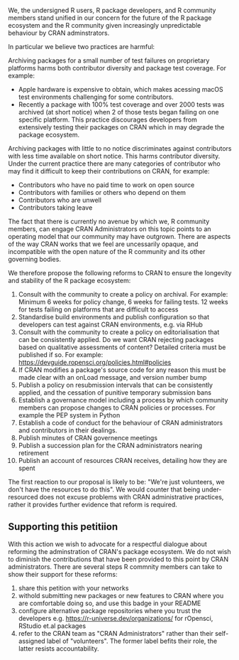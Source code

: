 We, the undersigned R users, R package developers, and R community members stand unified in our concern for the future of the R package ecosystem and the R community given increasingly unpredictable behaviour by CRAN adminstrators.

In particular we believe two practices are harmful:

Archiving packages for a small number of test failures on proprietary platforms harms both contributor diversity and package test coverage. For example:

  * Apple hardware is expensive to obtain, which makes acessing macOS test environments challenging for some contributors.
  * Recently a package with 100% test coverage and over 2000 tests was archived (at short notice) when 2 of those tests began failing on one specific platform. This practice discourages developers from extensively testing their packages on CRAN which in may degrade the package ecosystem.

Archiving packages with little to no notice discriminates against contributors with less time available on short notice. This harms contributor diversity. Under the current practice there are many categories of contributor who may find it difficult to keep their contributions on CRAN, for example:

  * Contributors who have no paid time to work on open source
  * Contributors with families or others who depend on them
  * Contributors who are unwell
  * Contributors taking leave

The fact that there is currently no avenue by which we, R community members, can engage CRAN Administrators on this topic points to an operating model that our community may have outgrown. There are aspects of the way CRAN works that we feel are uncessarily opaque, and incompatible with the open nature of the R community and its other governing bodies.

We therefore propose the following reforms to CRAN to ensure the longevity and stability of the R package ecosystem:

1. Consult with the community to create a policy on archival. For example: Minimum 6 weeks for policy change, 6 weeks for failing tests. 12 weeks for tests failing on platforms that are difficult to access
2. Standardise build environments and publish configuration so that developers can test against CRAN environments, e.g. via RHub
3. Consult with the community to create a policy on editorialisation that can be consistently applied. Do we want CRAN rejecting packages based on qualitative assessments of content? Detailed criteria must be published if so. For example: https://devguide.ropensci.org/policies.html#policies
4. If CRAN modifies a package's source code for any reason this must be made clear with an onLoad message, and version number bump
5. Publish a policy on resubmission intervals that can be consistently applied, and the cessation of punitive temporary submission bans
6. Establish a governance model including a process by which community members can propose changes to CRAN policies or processes. For example the PEP system in Python
7. Establish a code of conduct for the behaviour of CRAN administrators and contributors in their dealings.
8. Publish minutes of CRAN governence meetings
9. Publish a succession plan for the CRAN administrators nearing retirement
10. Publish an account of resources CRAN receives, detailing how they are spent

The first reaction to our proposal is likely to be: "We're just volunteers, we don't have the resources to do this". We would counter that being under-resourced does not excuse problems with CRAN administrative practices, rather it provides further evidence that reform is required. 

## Supporting this petitiion

With this action we wish to advocate for a respectful dialogue about reforming the adminstration of CRAN's package ecosystem. We do not wish to diminish the contributions that have been provided to this point by CRAN administrators. There are several steps R commnity members can take to show their support for these reforms:

1. share this petition with your networks
2. withold submitting new packages or new features to CRAN where you are comfortable doing so, and use this badge in your README <BADGE URL>
3. configure alternative package repositories where you trust the developers e.g. https://r-universe.dev/organizations/ for rOpensci, RStudio et.al packages
4. refer to the CRAN team as "CRAN Administrators" rather than their self-assigned label of "volunteers". The former label befits their role, the latter resists accountability.
